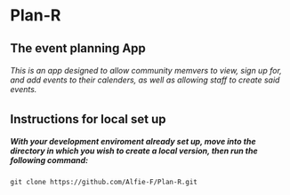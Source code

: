# Plan-R
## The event planning App
###### This is an app designed to allow community memvers to view, sign up for, and add events to their calenders, as well as allowing staff to create said events.

## Instructions for local set up
##### With your development enviroment already set up, move into the directory in which you wish to create a local version, then run the following command:
```
git clone https://github.com/Alfie-F/Plan-R.git
```
